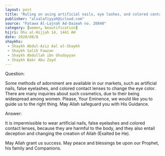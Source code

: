 ```yaml
---
layout: post
title: "Ruling on using artificial nails, eye lashes, and colored contact lenses"
publisher: "alsalafiyyah@icloud.com"
source: "Fatawa Al-Lajnah Ad-Daimah no. 20840"
category: [women, beautification]
hijri: Dhu al-Hijjah 14, 1441 AH
date: 2020/08/8
shaykhs: 
 - Shaykh Abdul-Aziz Aal al-Shaykh
 - Shaykh Salih Fawzan
 - Shaykh Abdullah ibn Ghudayyan
 - Shaykh Bakr Abu Zayd
---
```


Question: 

Some methods of adornment are available in our markets, such as artificial nails, false eyelashes, and colored contact lenses to change the eye color. There are many inquiries about such cosmetics, due to their being widespread among women. Please, Your Eminence, we would like you to guide us to the right thing. May Allah safeguard you with His Guidance.

Answer: 

It is impermissible to wear artificial nails, false eyelashes and colored contact lenses, because they are harmful to the body, and they also entail deception and changing the creation of Allah (Exalted be He). 

May Allah grant us success. May peace and blessings be upon our Prophet, his family and Companions.